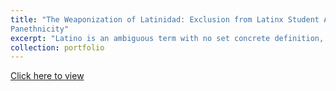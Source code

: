 ```yaml
---
title: "The Weaponization of Latinidad: Exclusion from Latinx Student Associations and the Future of
Panethnicity"
excerpt: "Latino is an ambiguous term with no set concrete definition, allowing multiple definitions to run rampant. Scholars continuously run into the complexity of measuring race in Latinos due to its label as an ethnicity. Because of this lack of classification, this label groups many individuals with differing backgrounds, phenotypic characteristics, and experiences. Scholars note that race cannot be reduced to other subcategories or components such as class or ethnicity. Several studies based on race describe racial formation as a socio-historical process by which identities are then constructed, lived out, transformed, and destroyed. Latino students narrow ethnic boundaries in organizations and compete with fellow organizations. Ethnic boundaries are byproducts of the social structure the individual is placed in and have the agency when to deploy and police these boundaries. While there has been substantial research analyzing student perceptions of Latinidad, fewer studies have looked at Latino minority subgroups such as the Caribbean subregion and indigenous identities that reside in Latin America. In addition, clubs that seek to empower these communities are often left out of Latinx research and provide important perspectives to see how Latinidad is perceived by these subgroups. Therefore, this study provides an overview of how Latinx student organizations interpret Latinidad accounting for the vast subregional identities it surrounds, and compares their interpretation of Latinismo. Due to its ambiguous definition, student organizations operate differently and execute different exclusion and inclusion strategies for the sake of their corresponding members."
collection: portfolio
---
```

[Click here to view](/academic_cv.pdf)
